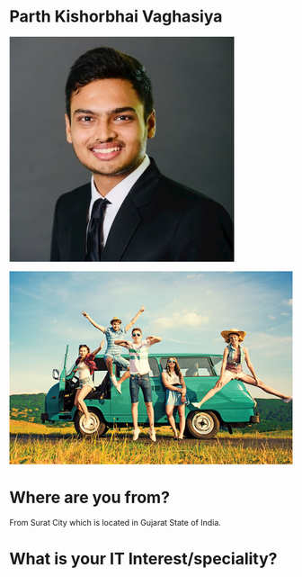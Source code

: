 # Parth Kishorbhai Vaghasiya
![alt text](https://github.com/parthvaghasiya13/itmd-521/blob/master/images/Profile%20Picture.jpg)

![alt text](https://github.com/parthvaghasiya13/itmd-521/blob/master/images/Interest.jpg)

# Where are you from?
From Surat City which is located in Gujarat State of India.

# What is your IT Interest/speciality?

